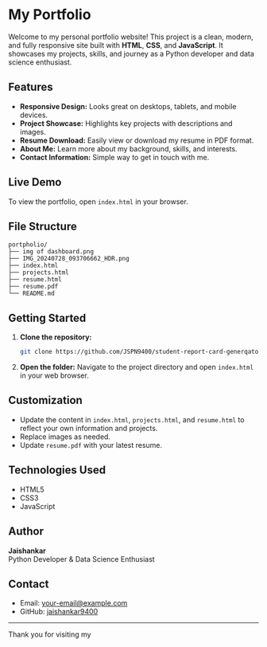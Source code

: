 # My Portfolio

Welcome to my personal portfolio website! This project is a clean, modern, and fully responsive site built with **HTML**, **CSS**, and **JavaScript**. It showcases my projects, skills, and journey as a Python developer and data science enthusiast.

## Features

- **Responsive Design:** Looks great on desktops, tablets, and mobile devices.
- **Project Showcase:** Highlights key projects with descriptions and images.
- **Resume Download:** Easily view or download my resume in PDF format.
- **About Me:** Learn more about my background, skills, and interests.
- **Contact Information:** Simple way to get in touch with me.

## Live Demo

To view the portfolio, open `index.html` in your browser.

## File Structure

```
portpholio/
├── img of dashboard.png
├── IMG_20240728_093706662_HDR.png
├── index.html
├── projects.html
├── resume.html
├── resume.pdf
└── README.md
```

## Getting Started

1. **Clone the repository:**
   ```sh
   git clone https://github.com/JSPN9400/student-report-card-generqator.git
   ```
2. **Open the folder:**
   Navigate to the project directory and open `index.html` in your web browser.

## Customization

- Update the content in `index.html`, `projects.html`, and `resume.html` to reflect your own information and projects.
- Replace images as needed.
- Update `resume.pdf` with your latest resume.

## Technologies Used

- HTML5
- CSS3
- JavaScript

## Author

**Jaishankar**  
Python Developer & Data Science Enthusiast

## Contact

- Email: [your-email@example.com](mailto:jaisankar.9400@gmail.com)
- GitHub: [jaishankar9400](https://github.com/JSPN9400)

---

Thank you for visiting my